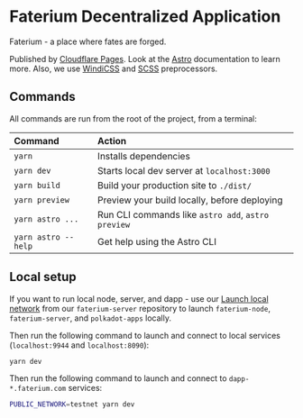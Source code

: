 # Faterium Decentralized Application

Faterium - a place where fates are forged.

Published by [Cloudflare Pages](https://pages.cloudflare.com/). Look at the [Astro](https://astro.build) documentation to learn more. Also, we use [WindiCSS](https://windicss.org/) and [SCSS](https://sass-lang.com/) preprocessors.

## Commands

All commands are run from the root of the project, from a terminal:

| Command				| Action											 |
| :--------------------- | :------------------------------------------------- |
| `yarn`			| Installs dependencies							  |
| `yarn dev`		  | Starts local dev server at `localhost:3000` |
| `yarn build`		| Build your production site to `./dist/`			|
| `yarn preview`	  | Preview your build locally, before deploying	   |
| `yarn astro ...`	| Run CLI commands like `astro add`, `astro preview` |
| `yarn astro --help` | Get help using the Astro CLI					   |

## Local setup

If you want to run local node, server, and dapp - use our [Launch local network](https://github.com/faterium/faterium-server#docker-and-local-network) from our `faterium-server` repository to launch `faterium-node`, `faterium-server`, and `polkadot-apps` locally.

Then run the following command to launch and connect to local services (`localhost:9944` and `localhost:8090`):

```sh
yarn dev
```

Then run the following command to launch and connect to `dapp-*.faterium.com` services:

```sh
PUBLIC_NETWORK=testnet yarn dev
```
